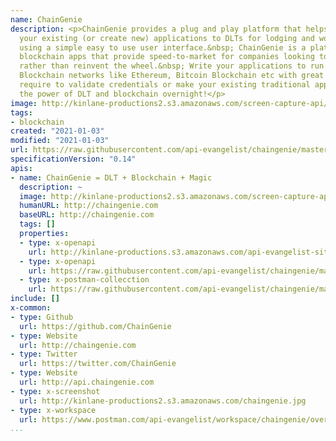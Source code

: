 ```yaml
---
name: ChainGenie
description: <p>ChainGenie provides a plug and play platform that helps you connect
  your existing (or create new) applications to DLTs for lodging and workflow management
  using a simple easy to use user interface.&nbsp; ChainGenie is a platform to create
  blockchain apps that provide speed-to-market for companies looking to launch faster,
  rather than reinvent the wheel.&nbsp; Write your applications to run on popular
  Blockchain networks like Ethereum, Bitcoin Blockchain etc with great ease when you
  require to validate credentials or make your existing traditional applications use
  the power of DLT and blockchain overnight!</p>
image: http://kinlane-productions2.s3.amazonaws.com/screen-capture-api/28902-api-chaingenie-com.jpg
tags:
- blockchain
created: "2021-01-03"
modified: "2021-01-03"
url: https://raw.githubusercontent.com/api-evangelist/chaingenie/master/apis.json
specificationVersion: "0.14"
apis:
- name: ChainGenie = DLT + Blockchain + Magic
  description: ~
  image: http://kinlane-productions2.s3.amazonaws.com/screen-capture-api/28902-api-chaingenie-com.jpg
  humanURL: http://chaingenie.com
  baseURL: http://chaingenie.com
  tags: []
  properties:
  - type: x-openapi
    url: http://kinlane-productions.s3.amazonaws.com/api-evangelist-site/company/openapis/chaingenie--dlt--blockchain--magic.json
  - type: x-openapi
    url: https://raw.githubusercontent.com/api-evangelist/chaingenie/master/chaingenie--dlt--blockchain--magic-openapi.json
  - type: x-postman-collecction
    url: https://raw.githubusercontent.com/api-evangelist/chaingenie/master/chaingenie--dlt--blockchain--magic-postman-collection.json
include: []
x-common:
- type: Github
  url: https://github.com/ChainGenie
- type: Website
  url: http://chaingenie.com
- type: Twitter
  url: https://twitter.com/ChainGenie
- type: Website
  url: http://api.chaingenie.com
- type: x-screenshot
  url: http://kinlane-productions2.s3.amazonaws.com/chaingenie.jpg
- type: x-workspace
  url: https://www.postman.com/api-evangelist/workspace/chaingenie/overview
...
```

